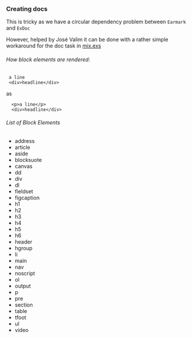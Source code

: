 
### Creating docs

This is tricky as we have a circular dependency problem between `Earmark` and `ExDoc`

However, helped by José Valim it can be done with a rather simple workaround for the doc task
in [mix.exs](mix.exs)  


###### How block elements are rendered:

     a line
     <div>headline</div>

as

      <p>a line</p>
      <div>headline</div>

###### List of Block Elements

* address
* article
* aside
* blocksuote
* canvas
* dd
* div
* dl
* fieldset
* figcaption
* h1
* h2
* h3
* h4
* h5
* h6
* header
* hgroup
* li
* main
* nav
* noscript
* ol
* output
* p
* pre
* section
* table
* tfoot
* ul
* video
